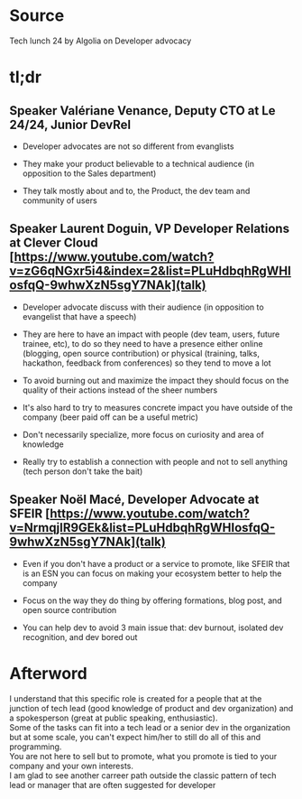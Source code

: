 # Source

Tech lunch 24 by Algolia on Developer advocacy

# tl;dr

## Speaker Valériane Venance, Deputy CTO at Le 24/24, Junior DevRel

+ Developer advocates are not so different from evanglists

+ They make your product believable to a technical audience (in opposition to the Sales department)
 
+ They talk mostly about and to, the Product, the dev team and community of users

## Speaker Laurent Doguin, VP Developer Relations at Clever Cloud [https://www.youtube.com/watch?v=zG6qNGxr5i4&index=2&list=PLuHdbqhRgWHIosfqQ-9whwXzN5sgY7NAk](talk)

+ Developer advocate discuss with their audience (in opposition to evangelist that have a speech)

+ They are here to have an impact with people (dev team, users, future trainee, etc), to do so they need to have a presence either online (blogging, open source contribution) or physical (training, talks, hackathon, feedback from conferences) so they tend to move a lot

+ To avoid burning out and maximize the impact they should focus on the quality of their actions instead of the sheer numbers

+ It's also hard to try to measures concrete impact you have outside of the company (beer paid off can be a useful metric)

+ Don't necessarily specialize, more focus on curiosity and area of knowledge

+ Really try to establish a connection with people and not to sell anything (tech person don't take the bait)

## Speaker Noël Macé, Developer Advocate at SFEIR [https://www.youtube.com/watch?v=NrmqjIR9GEk&list=PLuHdbqhRgWHIosfqQ-9whwXzN5sgY7NAk](talk)

+ Even if you don't have a product or a service to promote, like SFEIR that is an ESN you can focus on making your ecosystem better to help the company

+ Focus on the way they do thing by offering formations, blog post, and open source contribution

+ You can help dev to avoid 3 main issue that: dev burnout, isolated dev recognition, and dev bored out

# Afterword

I understand that this specific role is created for a people that at the junction of tech lead (good knowledge of product and dev organization) and a spokesperson (great at public speaking, enthusiastic).  
Some of the tasks can fit into a tech lead or a senior dev in the organization but at some scale, you can't expect him/her to still do all of this and programming.  
You are not here to sell but to promote, what you promote is tied to your company and your own interests.  
I am glad to see another carreer path outside the classic pattern of tech lead or manager that are often suggested for developer
